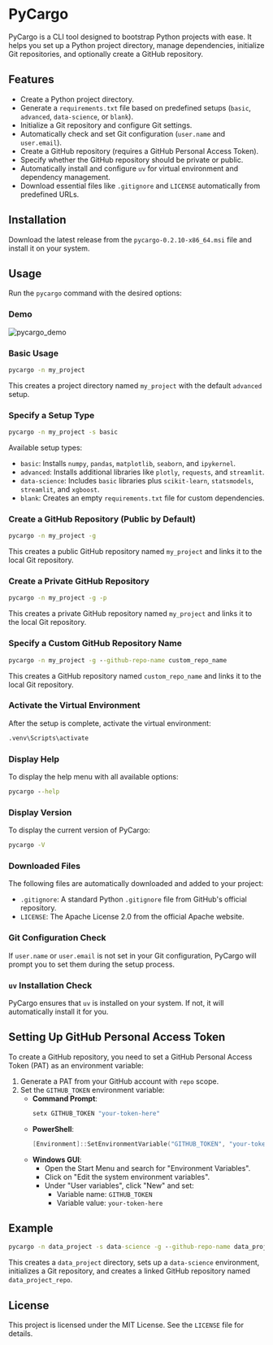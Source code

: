 # PyCargo

PyCargo is a CLI tool designed to bootstrap Python projects with ease. It helps you set up a Python project directory, manage dependencies, initialize Git repositories, and optionally create a GitHub repository.

## Features

- Create a Python project directory.
- Generate a `requirements.txt` file based on predefined setups (`basic`, `advanced`, `data-science`, or `blank`).
- Initialize a Git repository and configure Git settings.
- Automatically check and set Git configuration (`user.name` and `user.email`).
- Create a GitHub repository (requires a GitHub Personal Access Token).
- Specify whether the GitHub repository should be private or public.
- Automatically install and configure `uv` for virtual environment and dependency management.
- Download essential files like `.gitignore` and `LICENSE` automatically from predefined URLs.

## Installation

Download the latest release from the `pycargo-0.2.10-x86_64.msi` file and install it on your system.

## Usage

Run the `pycargo` command with the desired options:

### Demo

![pycargo_demo](./demo/pycargo_demo.gif)

### Basic Usage

```cmd
pycargo -n my_project
```

This creates a project directory named `my_project` with the default `advanced` setup.

### Specify a Setup Type

```cmd
pycargo -n my_project -s basic
```

Available setup types:

- `basic`: Installs `numpy`, `pandas`, `matplotlib`, `seaborn`, and `ipykernel`.
- `advanced`: Installs additional libraries like `plotly`, `requests`, and `streamlit`.
- `data-science`: Includes `basic` libraries plus `scikit-learn`, `statsmodels`, `streamlit`, and `xgboost`.
- `blank`: Creates an empty `requirements.txt` file for custom dependencies.

### Create a GitHub Repository (Public by Default)

```cmd
pycargo -n my_project -g
```

This creates a public GitHub repository named `my_project` and links it to the local Git repository.

### Create a Private GitHub Repository

```cmd
pycargo -n my_project -g -p
```

This creates a private GitHub repository named `my_project` and links it to the local Git repository.

### Specify a Custom GitHub Repository Name

```cmd
pycargo -n my_project -g --github-repo-name custom_repo_name
```

This creates a GitHub repository named `custom_repo_name` and links it to the local Git repository.

### Activate the Virtual Environment

After the setup is complete, activate the virtual environment:

```cmd
.venv\Scripts\activate
```

### Display Help

To display the help menu with all available options:

```cmd
pycargo --help
```

### Display Version

To display the current version of PyCargo:

```cmd
pycargo -V
```

### Downloaded Files

The following files are automatically downloaded and added to your project:

- `.gitignore`: A standard Python `.gitignore` file from GitHub's official repository.
- `LICENSE`: The Apache License 2.0 from the official Apache website.

### Git Configuration Check

If `user.name` or `user.email` is not set in your Git configuration, PyCargo will prompt you to set them during the setup process.

### `uv` Installation Check

PyCargo ensures that `uv` is installed on your system. If not, it will automatically install it for you.

## Setting Up GitHub Personal Access Token

To create a GitHub repository, you need to set a GitHub Personal Access Token (PAT) as an environment variable:

1. Generate a PAT from your GitHub account with `repo` scope.
2. Set the `GITHUB_TOKEN` environment variable:
   - **Command Prompt**:
     ```cmd
     setx GITHUB_TOKEN "your-token-here"
     ```
   - **PowerShell**:
     ```powershell
     [Environment]::SetEnvironmentVariable("GITHUB_TOKEN", "your-token-here", "User")
     ```
   - **Windows GUI**:
     - Open the Start Menu and search for "Environment Variables".
     - Click on "Edit the system environment variables".
     - Under "User variables", click "New" and set:
       - Variable name: `GITHUB_TOKEN`
       - Variable value: `your-token-here`

## Example

```cmd
pycargo -n data_project -s data-science -g --github-repo-name data_project_repo
```

This creates a `data_project` directory, sets up a `data-science` environment, initializes a Git repository, and creates a linked GitHub repository named `data_project_repo`.

## License

This project is licensed under the MIT License. See the `LICENSE` file for details.
